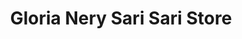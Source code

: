 ---
title: "Gloria Nery Sari Sari Store"
url: /manila/gloria-nery-sari-sari-store/
shop: Lebensmittel
---